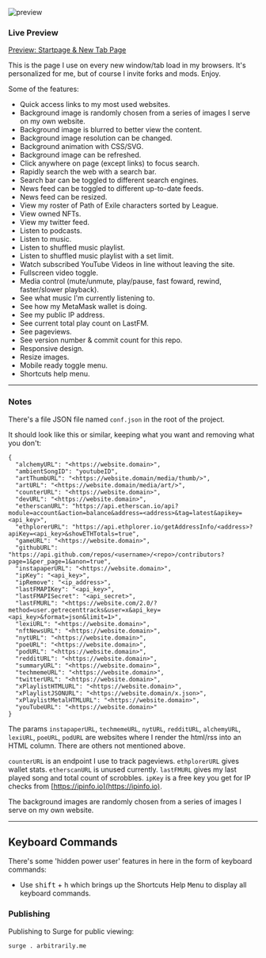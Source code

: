 ![preview](https://user-images.githubusercontent.com/899183/224763555-049e5f8f-50a1-4366-aab4-ddef66e2febe.png)

### Live Preview

[Preview: Startpage & New Tab Page](https://arbitrarily.me)

This is the page I use on every new window/tab load in my browsers. It's personalized for me, but of course I invite forks and mods. Enjoy.

Some of the features:
* Quick access links to my most used websites.
* Background image is randomly chosen from a series of images I serve on my own website.
* Background image is blurred to better view the content.
* Background image resolution can be changed.
* Background animation with CSS/SVG.
* Background image can be refreshed.
* Click anywhere on page (except links) to focus search.
* Rapidly search the web with a search bar.
* Search bar can be toggled to different search engines.
* News feed can be toggled to different up-to-date feeds.
* News feed can be resized.
* View my roster of Path of Exile characters sorted by League.
* View owned NFTs.
* View my twitter feed.
* Listen to podcasts.
* Listen to music.
* Listen to shuffled music playlist.
* Listen to shuffled music playlist with a set limit.
* Watch subscribed YouTube Videos in line without leaving the site.
* Fullscreen video toggle.
* Media control (mute/unmute, play/pause, fast foward, rewind, faster/slower playback).
* See what music I'm currently listening to.
* See how my MetaMask wallet is doing.
* See my public IP address.
* See current total play count on LastFM.
* See pageviews.
* See version number & commit count for this repo.
* Responsive design.
* Resize images.
* Mobile ready toggle menu.
* Shortcuts help menu.

---

### Notes

There's a file JSON file named `conf.json` in the root of the project.

It should look like this or similar, keeping what you want and removing what you don't:

```
{
  "alchemyURL": "<https://website.domain>",
  "ambientSongID": "youtubeID",
  "artThumbURL": "<https://website.domain/media/thumb/>",
  "artURL": "<https://website.domain/media/art/>",
  "counterURL": "<https://website.domain>",
  "devURL": "<https://website.domain>",
  "etherscanURL": "https://api.etherscan.io/api?module=account&action=balance&address=<address>&tag=latest&apikey=<api_key>",
  "ethplorerURL": "https://api.ethplorer.io/getAddressInfo/<address>?apiKey=<api_key>&showETHTotals=true",
  "gameURL": "<https://website.domain>",
  "githubURL": "https://api.github.com/repos/<username>/<repo>/contributors?page=1&per_page=1&anon=true",
  "instapaperURL": "<https://website.domain>",
  "ipKey": "<api_key>",
  "ipRemove": "<ip_address>",
  "lastFMAPIKey": "<api_key>",
  "lastFMAPISecret": "<api_secret>",
  "lastFMURL": "<https://website.com/2.0/?method=user.getrecenttracks&user=x&api_key=<api_key>&format=json&limit=1>",
  "lexiURL": "<https://website.domain>",
  "nftNewsURL": "<https://website.domain>",
  "nytURL": "<https://website.domain>",
  "poeURL": "<https://website.domain>",
  "podURL": "<https://website.domain>",
  "redditURL": "<https://website.domain>",
  "summaryURL": "<https://website.domain>",
  "techmemeURL": "<https://website.domain>",
  "twitterURL": "<https://website.domain>",
  "xPlaylistHTMLURL": "<https://website.domain>",
  "xPlaylistJSONURL": "<https://website.domain/x.json>",
  "xPlaylistMetalHTMLURL": "<https://website.domain>",
  "youTubeURL": "<https://website.domain>"
}
```

The params `instapaperURL`, `techmemeURL`, `nytURL`, `redditURL`, `alchemyURL`, `lexiURL`, `poeURL`, `podURL` are websites where I render the html/rss into an HTML column. There are others not mentioned above.

`counterURL` is an endpoint I use to track pageviews. `ethplorerURL` gives wallet stats. `etherscanURL` is unused currently. `lastFMURL` gives my last played song and total count of scrobbles. `ipKey` is a free key you get for IP checks from [https://ipinfo.io](https://ipinfo.io).

The background images are randomly chosen from a series of images I serve on my own website.

---

## Keyboard Commands

There's some 'hidden power user' features in here in the form of keyboard commands:
- Use <kbd>shift</kbd> + <kbd>h</kbd> which brings up the Shortcuts Help <kbd>M</kbd>enu to display all keyboard commands.

### Publishing

Publishing to Surge for public viewing:

```
surge . arbitrarily.me
```
